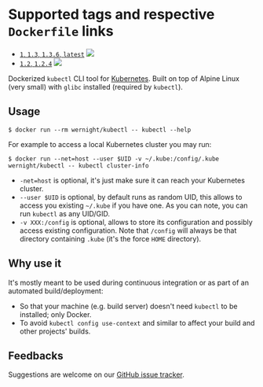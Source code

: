 # Supported tags and respective `Dockerfile` links

  * [`1`, `1.3`, `1.3.6`, `latest`](https://github.com/wernight/docker-kubectl/blob/master/Dockerfile) [![](https://images.microbadger.com/badges/image/wernight/kubectl.svg)](http://microbadger.com/images/wernight/kubectl "Get your own image badge on microbadger.com")
  * [`1.2`, `1.2.4`](https://github.com/wernight/docker-kubectl/blob/v1.2.4/Dockerfile) [![](https://images.microbadger.com/badges/image/wernight/kubectl:1.2.4.svg)](http://microbadger.com/images/wernight/kubectl "Get your own image badge on microbadger.com")

Dockerized `kubectl` CLI tool for [Kubernetes](http://kubernetes.io/). Built on top of Alpine Linux (very small) with `glibc` installed (required by `kubectl`).

## Usage

    $ docker run --rm wernight/kubectl -- kubectl --help

For example to access a local Kubernetes cluster you may run:

    $ docker run --net=host --user $UID -v ~/.kube:/config/.kube wernight/kubectl -- kubectl cluster-info

  * `-net=host` is optional, it's just make sure it can reach your Kubernetes cluster.
  * `--user $UID` is optional, by default runs as random UID, this allows to access you existing `~/.kube` if you have one. As you can note, you can run `kubectl` as any UID/GID.
  * `-v XXX:/config` is optional, allows to store its configuration and possibly access existing configuration. Note that `/config` will always be that directory containing `.kube` (it's the force `HOME` directory).

## Why use it

It's mostly meant to be used during continuous integration or as part of an automated build/deployment:

  * So that your machine (e.g. build server) doesn't need `kubectl` to be installed; only Docker.
  * To avoid `kubectl config use-context` and similar to affect your build and other projects' builds.

## Feedbacks

Suggestions are welcome on our [GitHub issue tracker](https://github.com/wernight/docker-kubectl/issues).

